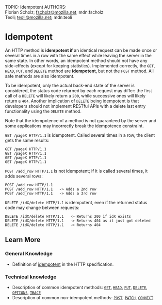 TOPIC: Idempotent
AUTHORS: Florian Scholz; fscholz@mozilla.net; mdn:fscholz
         Teoli; teoli@mozilla.net; mdn:teoli

# Idempotent

An HTTP method is **idempotent if** an identical request can be made once or several times in a row
with the same effect while leaving the server in the same state. In other words, an idempotent method
should not have any side-effects (except for keeping statistics). Implemented correctly, the
`GET`, `HEAD`, `PUT`, and `DELETE` method are **idempotent**, but not the
`POST` method. All safe methods are also idempotent.

To be idempotent, only the actual back-end state of the server is considered, the status code
returned by each request may differ: the first call of a `DELETE` will likely return a
`200`, while successive ones will likely return a `404`. Another implication of
`DELETE` being idempotent is that developers should not implement RESTful APIs with a delete
last entry functionality using the `DELETE` method.

Note that the idempotence of a method is not guaranteed by the server and some applications may
incorrectly break the idempotence constraint.

`GET /pageX HTTP/1.1` is idempotent. Called several times in a row, the client gets the same results:

```http
GET /pageX HTTP/1.1
GET /pageX HTTP/1.1
GET /pageX HTTP/1.1
GET /pageX HTTP/1.1
```

`POST /add_row HTTP/1.1` is not idempotent; if it is called several times, it adds several rows:

```http
POST /add_row HTTP/1.1
POST /add_row HTTP/1.1   -> Adds a 2nd row
POST /add_row HTTP/1.1   -> Adds a 3rd row
```

`DELETE /idX/delete HTTP/1.1` is idempotent, even if the returned status code may change between requests:

```http
DELETE /idX/delete HTTP/1.1   -> Returns 200 if idX exists
DELETE /idX/delete HTTP/1.1   -> Returns 404 as it just got deleted
DELETE /idX/delete HTTP/1.1   -> Returns 404
```

## Learn More

### General Knowledge

- Definition of [idempotent](https://tools.ietf.org/html/rfc7231#section-4.2.2) in the HTTP specification.

### Technical knowledge

- Description of common idempotent methods: [`GET`](https://wiki.developer.mozilla.org/en-US/docs/Web/HTTP/Methods/GET),
[`HEAD`](https://wiki.developer.mozilla.org/en-US/docs/Web/HTTP/Methods/HEAD),
[`PUT`](https://wiki.developer.mozilla.org/en-US/docs/Web/HTTP/Methods/PUT),
[`DELETE`](https://wiki.developer.mozilla.org/en-US/docs/Web/HTTP/Methods/DELETE),
[`OPTIONS`](https://wiki.developer.mozilla.org/en-US/docs/Web/HTTP/Methods/OPTIONS),
[`TRACE`](https://wiki.developer.mozilla.org/en-US/docs/Web/HTTP/Methods/TRACE)
- Description of common non-idempotent methods: [`POST`](https://wiki.developer.mozilla.org/en-US/docs/Web/HTTP/Methods/POST),
[`PATCH`](https://wiki.developer.mozilla.org/en-US/docs/Web/HTTP/Methods/PATCH),
[`CONNECT`](https://wiki.developer.mozilla.org/en-US/docs/Web/HTTP/Methods/CONNECT)
